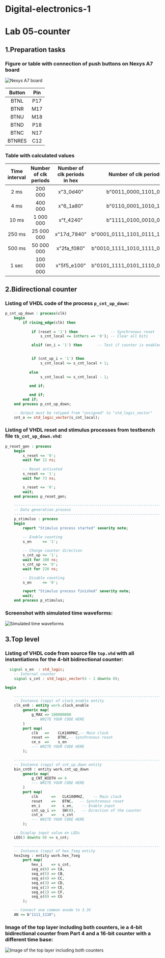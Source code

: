 # Digital-electronics-1

# Lab 05-counter

## 1.Preparation tasks

### Figure or table with connection of push buttons on Nexys A7 board

![Nexys A7 board](Images/picture1.png)

| Button | Pin | 
| :-:    | :-: | 
| BTNL   | P17 | 
| BTNR   | M17 |
| BTNU   | M18 | 
| BTND   | P18 | 
| BTNC   | N17 | 
| BTNRES | C12 |

### Table with calculated values

| Time interval | Number of clk periods | Number of clk periods in hex | Number of clk periods in binary |
| :-: | :-: | :-: | :-: |
| 2 ms | 200 000 | x"3_0d40" | b"0011_0000_1101_0100_0000" |
| 4 ms | 400 000 | x"6_1a80" | b"0110_0001_1010_1000_0000" |
| 10 ms |1 000 000| x"f_4240" | b"1111_0100_0010_0100_0000" |
| 250 ms |25 000 000| x"17d_7840" | b"0001_0111_1101_0111_1000_0100_0000" |
| 500 ms |50 000 000| x"2fa_f080" | b"0010_1111_1010_1111_0000_1000_0000" |
| 1 sec | 100 000 000 | x"5f5_e100" | b"0101_1111_0101_1110_0001_0000_0000" |

## 2.Bidirectional counter

### Listing of VHDL code of the process ```p_cnt_up_down```:
```vhdl
p_cnt_up_down : process(clk)
    begin
        if rising_edge(clk) then
        
            if (reset = '1') then               -- Synchronous reset
                s_cnt_local <= (others => '0'); -- Clear all bits

            elsif (en_i = '1') then       -- Test if counter is enabled

            
            if (cnt_up_i = '1') then              
                s_cnt_local <= s_cnt_local + 1;
                
           else              
                s_cnt_local <= s_cnt_local - 1;
           
           end if;

           end if;
        end if;
    end process p_cnt_up_down;

    -- Output must be retyped from "unsigned" to "std_logic_vector"
    cnt_o <= std_logic_vector(s_cnt_local);
```

### Listing of VHDL reset and stimulus processes from testbench file ```tb_cnt_up_down.vhd```:
```vhdl
p_reset_gen : process
    begin
        s_reset <= '0';
        wait for 12 ns;
        
        -- Reset activated
        s_reset <= '1';
        wait for 73 ns;

        s_reset <= '0';
        wait;
    end process p_reset_gen;

    --------------------------------------------------------------------
    -- Data generation process
    --------------------------------------------------------------------
    p_stimulus : process
    begin
        report "Stimulus process started" severity note;

        -- Enable counting
        s_en     <= '1';
        
        -- Change counter direction
        s_cnt_up <= '1';
        wait for 380 ns;
        s_cnt_up <= '0';
        wait for 220 ns;

        -- Disable counting
        s_en     <= '0';

        report "Stimulus process finished" severity note;
        wait;
    end process p_stimulus;
```

### Screenshot with simulated time waveforms:

![Simulated time waveforms](Images/picture2.png)


## 3.Top level

### Listing of VHDL code from source file ```top.vhd``` with all instantiations for the 4-bit bidirectional counter:

```vhdl
  signal s_en  : std_logic;
    -- Internal counter
    signal s_cnt : std_logic_vector(4 - 1 downto 0);

begin

    --------------------------------------------------------------------
    -- Instance (copy) of clock_enable entity
    clk_en0 : entity work.clock_enable
        generic map(
            g_MAX => 100000000
            --- WRITE YOUR CODE HERE
        )
        port map(
            clk   =>    CLK100MHZ,-- Main clock
            reset =>    BTNC,-- Synchronous reset
            ce_o  =>    s_en
            --- WRITE YOUR CODE HERE
        );

    --------------------------------------------------------------------
    -- Instance (copy) of cnt_up_down entity
    bin_cnt0 : entity work.cnt_up_down
        generic map(
            g_CNT_WIDTH => 4
            --- WRITE YOUR CODE HERE
        )
        port map(
            clk      =>   CLK100MHZ,    -- Main clock
            reset    =>   BTNC,   -- Synchronous reset
            en_i     =>   s_en,    -- Enable input
            cnt_up_i =>   SW(0),   -- Direction of the counter
            cnt_o    =>   s_cnt
            --- WRITE YOUR CODE HERE
        );

    -- Display input value on LEDs
    LED(3 downto 0) <= s_cnt;

    --------------------------------------------------------------------
    -- Instance (copy) of hex_7seg entity
    hex2seg : entity work.hex_7seg
        port map(
            hex_i    => s_cnt,
            seg_o(6) => CA,
            seg_o(5) => CB,
            seg_o(4) => CC,
            seg_o(3) => CD,
            seg_o(2) => CE,
            seg_o(1) => CF,
            seg_o(0) => CG
        );

    -- Connect one common anode to 3.3V
    AN <= b"1111_1110";
```

### Image of the top layer including both counters, ie a 4-bit bidirectional counter from Part 4 and a 16-bit counter with a different time base:

![Image of the top layer including both counters](Images/picture3.png)